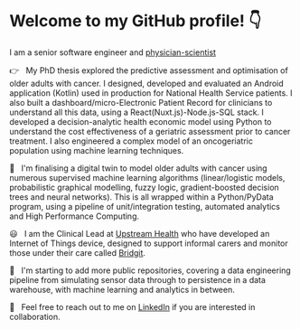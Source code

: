 # Welcome to my GitHub profile! 👇

I am a senior software engineer and [physician-scientist](https://www.hyms.ac.uk/about/people/gordon-mckenzie) 

👉 &nbsp; My PhD thesis explored the predictive assessment and optimisation of older adults with cancer. I designed, developed and evaluated an Android application (Kotlin) used in production for National Health Service patients. I also built a dashboard/micro-Electronic Patient Record for clinicians to understand all this data, using a React(Nuxt.js)-Node.js-SQL stack. I developed a decision-analytic health economic model using Python to understand the cost effectiveness of a geriatric assessment prior to cancer treatment. I also engineered a complex model of an oncogeriatric population using machine learning techniques. 

🤔 &nbsp; I'm finalising a digital twin to model older adults with cancer using numerous supervised machine learning algorithms (linear/logistic models, probabilistic graphical modelling, fuzzy logic, gradient-boosted decision trees and neural networks). This is all wrapped within a Python/PyData program, using a pipeline of unit/integration testing, automated analytics and High Performance Computing.

😃 &nbsp; I am the Clinical Lead at [Upstream Health](https://upstream.health) who have developed an Internet of Things device, designed to support informal carers and monitor those under their care called [Bridgit](https://bridgit.care). 

🌱 &nbsp; I'm starting to add more public repositories, covering a data engineering pipeline from simulating sensor data through to persistence in a data warehouse, with machine learning and analytics in between. 

💬 &nbsp; Feel free to reach out to me on [LinkedIn](https://www.linkedin.com/in/gordon-a-g-mckenzie/) if you are interested in collaboration. 
